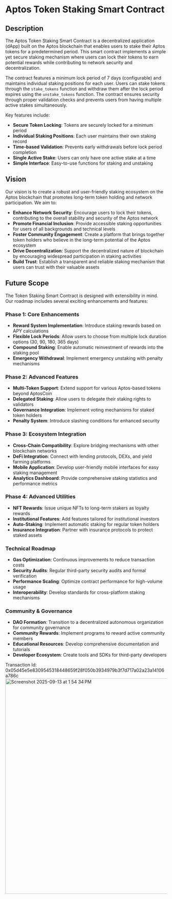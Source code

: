 # Aptos Token Staking Smart Contract

## Description

The Aptos Token Staking Smart Contract is a decentralized application (dApp) built on the Aptos blockchain that enables users to stake their Aptos tokens for a predetermined period. This smart contract implements a simple yet secure staking mechanism where users can lock their tokens to earn potential rewards while contributing to network security and decentralization.

The contract features a minimum lock period of 7 days (configurable) and maintains individual staking positions for each user. Users can stake tokens through the `stake_tokens` function and withdraw them after the lock period expires using the `unstake_tokens` function. The contract ensures security through proper validation checks and prevents users from having multiple active stakes simultaneously.

Key features include:
- **Secure Token Locking**: Tokens are securely locked for a minimum period
- **Individual Staking Positions**: Each user maintains their own staking record
- **Time-based Validation**: Prevents early withdrawals before lock period completion
- **Single Active Stake**: Users can only have one active stake at a time
- **Simple Interface**: Easy-to-use functions for staking and unstaking

## Vision

Our vision is to create a robust and user-friendly staking ecosystem on the Aptos blockchain that promotes long-term token holding and network participation. We aim to:

- **Enhance Network Security**: Encourage users to lock their tokens, contributing to the overall stability and security of the Aptos network
- **Promote Financial Inclusion**: Provide accessible staking opportunities for users of all backgrounds and technical levels
- **Foster Community Engagement**: Create a platform that brings together token holders who believe in the long-term potential of the Aptos ecosystem
- **Drive Decentralization**: Support the decentralized nature of blockchain by encouraging widespread participation in staking activities
- **Build Trust**: Establish a transparent and reliable staking mechanism that users can trust with their valuable assets

## Future Scope

The Token Staking Smart Contract is designed with extensibility in mind. Our roadmap includes several exciting enhancements and features:

### Phase 1: Core Enhancements
- **Reward System Implementation**: Introduce staking rewards based on APY calculations
- **Flexible Lock Periods**: Allow users to choose from multiple lock duration options (30, 90, 180, 365 days)
- **Compound Staking**: Enable automatic reinvestment of rewards into the staking pool
- **Emergency Withdrawal**: Implement emergency unstaking with penalty mechanisms

### Phase 2: Advanced Features
- **Multi-Token Support**: Extend support for various Aptos-based tokens beyond AptosCoin
- **Delegated Staking**: Allow users to delegate their staking rights to validators
- **Governance Integration**: Implement voting mechanisms for staked token holders
- **Penalty System**: Introduce slashing conditions for enhanced security

### Phase 3: Ecosystem Integration
- **Cross-Chain Compatibility**: Explore bridging mechanisms with other blockchain networks
- **DeFi Integration**: Connect with lending protocols, DEXs, and yield farming platforms
- **Mobile Application**: Develop user-friendly mobile interfaces for easy staking management
- **Analytics Dashboard**: Provide comprehensive staking statistics and performance metrics

### Phase 4: Advanced Utilities
- **NFT Rewards**: Issue unique NFTs to long-term stakers as loyalty rewards
- **Institutional Features**: Add features tailored for institutional investors
- **Auto-Staking**: Implement automatic staking for regular token holders
- **Insurance Integration**: Partner with insurance protocols to protect staked assets

### Technical Roadmap
- **Gas Optimization**: Continuous improvements to reduce transaction costs
- **Security Audits**: Regular third-party security audits and formal verification
- **Performance Scaling**: Optimize contract performance for high-volume usage
- **Interoperability**: Develop standards for cross-platform staking mechanisms

### Community & Governance
- **DAO Formation**: Transition to a decentralized autonomous organization for community governance
- **Community Rewards**: Implement programs to reward active community members
- **Educational Resources**: Develop comprehensive documentation and tutorials
- **Developer Ecosystem**: Create tools and SDKs for third-party developers

Transaction Id: 0x05d45e5e8309545318448659f28f050b3934979b3f7d717a02a23a14106a786c
<img width="1266" height="672" alt="Screenshot 2025-09-13 at 1 54 34 PM" src="https://github.com/user-attachments/assets/d33d5285-8a31-494c-9236-5c57b21aee68" />
